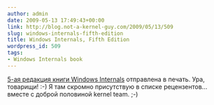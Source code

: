 ```yaml
---
author: admin
date: 2009-05-13 17:49:43+00:00
link: http://blog.not-a-kernel-guy.com/2009/05/13/509
slug: windows-internals-fifth-edition
title: Windows Internals, Fifth Edition
wordpress_id: 509
tags:
- Windows Internals book
---
```


[5-ая редакция книги Windows Internals](http://blogs.msdn.com/microsoft_press/archive/2009/05/11/rtm-d-today-windows-internals-fifth-edition.aspx) отправлена в печать. Ура, товарищи! :-) Я там скромно присутствую в списке рецензентов... вместе с доброй половиной kernel team. ;-)
